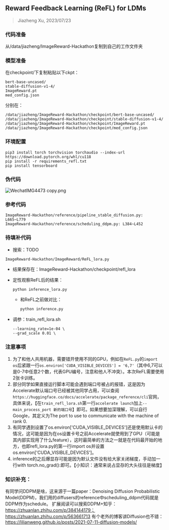 ## Reward Feedback Learning (ReFL) for LDMs

> Jiazheng Xu, 2023/07/23

### 代码准备

从/data/jiazheng/ImageReward-Hackathon复制到自己的工作文件夹

### 模型准备

在checkpoint/下复制粘贴以下ckpt：

```
bert-base-uncased/
stable-diffusion-v1-4/
ImageReward.pt
med_config.json
```

分别在：

```
/data/jiazheng/ImageReward-Hackathon/checkpoint/bert-base-uncased/
/data/jiazheng/ImageReward-Hackathon/checkpoint/stable-diffusion-v1-4/
/data/jiazheng/ImageReward-Hackathon/checkpoint/ImageReward.pt
/data/jiazheng/ImageReward-Hackathon/checkpoint/med_config.json
```

### 环境配置

```shell
pip3 install torch torchvision torchaudio --index-url https://download.pytorch.org/whl/cu118
pip install -r requirements_refl.txt
pip install tensorboard
```

### 伪代码

![WechatIMG4473 copy.png](https://s2.loli.net/2023/07/23/fvzsHeh2r8ZDSC1.png)

### 参考代码

```shell
ImageReward-Hackathon/reference/pipeline_stable_diffusion.py: L665~L779
ImageReward-Hackathon/reference/scheduling_ddpm.py: L384~L452
```

### 待填补代码

* 搜索：TODO

```shell
ImageReward-Hackathon/ImageReward/ReFL_lora.py
```

* 结果保存在：ImageReward-Hackathon/checkpoint/refl_lora

* 定性观察ReFL后的结果：

  ```bash
  python inference_lora.py 
  ```

  * 和ReFL之前做对比：

    ```bash
    python inference.py
    ```

* 调参：train_refl_lora.sh

  ```shell
  --learning_rate=1e-04 \
  --grad_scale 0.01 \
  ```

### 注意事项

1. 为了和他人共用机器，需要错开使用不同的GPU，例如在`ReFL.py`的`import os`后紧跟一行`os.environ['CUDA_VISIBLE_DEVICES'] = '6,7'`（其中6,7可以是0-7中任意2个数，代表GPU编号，注意和他人不冲突）。本次ReFL需要使用2张卡训练。
2. 部分同学如果直接运行脚本可能会遇到端口号被占的报错，这是因为Accelerate默认端口号已经被其他同学占用，可以查阅`https://huggingface.co/docs/accelerate/package_reference/cli`官网，具体来说，【在`train_refl_lora.sh`第一行`accelerate launch`加上`--main_process_port 新的端口号`】即可。如果想要加深理解，可以自行Google，其定义为The port to use to communicate with the machine of rank 0.
3. 有同学遇到设置了os.environ['CUDA_VISIBLE_DEVICES']还是使用默认卡的情况，这可能是因为在os设置卡号之前Accelerate就使用到了GPU（可能是其内部实现用了什么feature），这时最简单的方法之一就是在代码最开始的地方，也即refl_lora.py的第一行import os并设置os.environ['CUDA_VISIBLE_DEVICES']。
4. inference的之后爆显存可能是因为默认文件没有给大家关闭梯度，手动加一行with torch.no_grad():即可。【小知识：通常来说占显存的大头往往是梯度】

### 知识补充：
有同学问DDPM是啥，这来源于一篇paper：Denoising Diffusion Probabilistic Model(DDPM)，我们用的diffusers的reference中scheduling_ddpm代码就是DDPM作为schedule。
扩展阅读可以搜索DDPM+知乎：https://zhuanlan.zhihu.com/p/384144179；https://zhuanlan.zhihu.com/p/563661713
有个老外的博客讲Diffusion也不错：https://lilianweng.github.io/posts/2021-07-11-diffusion-models/

